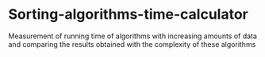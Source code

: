 # Sorting-algorithms-time-calculator
Measurement of running time of algorithms with increasing amounts of data and comparing the results obtained with the complexity of these algorithms
